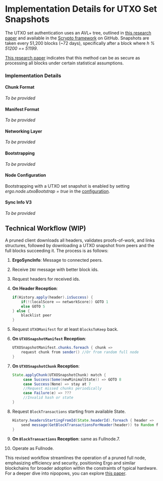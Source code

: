 # Implementation Details for UTXO Set Snapshots

The UTXO set authentication uses an AVL+ tree, outlined in [this research paper](https://eprint.iacr.org/2016/994.pdf) and available in the [Scrypto framework](https://github.com/input-output-hk/scrypto) on GitHub. Snapshots are taken every 51,200 blocks (~72 days), specifically after a block where *h % 51200 == 51199*.

[This research paper](https://eprint.iacr.org/2018/129) indicates that this method can be as secure as processing all blocks under certain statistical assumptions.

### Implementation Details

#### Chunk Format

*To be provided*

#### Manifest Format

*To be provided*

#### Networking Layer

*To be provided*

#### Bootstrapping

*To be provided*

#### Node Configuration

Bootstrapping with a UTXO set snapshot is enabled by setting *ergo.node.utxoBootstrap = true* in the [configuration](conf-node.md).

#### Sync Info V3

*To be provided*

## Technical Workflow (WIP)

A pruned client downloads all headers, validates proofs-of-work, and links structures, followed by downloading a UTXO snapshot from peers and the full blocks succeeding it. The process is as follows:

1. **ErgoSyncInfo**: Message to connected peers.
2. Receive `INV` message with better block ids.
3. Request headers for received ids.
4. **On Header Reception**:

    ```java
    if(History.apply(header).isSuccess) {
        if(!(localScore == networkScore)) GOTO 1
        else GOTO 5
    } else {
        blacklist peer
    }
    ```

5. Request `UTXOManifest` for at least `BlocksToKeep` back.
6. **On `UTXOSnapshotManifest` Reception**:

    ```java
    UTXOSnapshotManifest.chunks.foreach { chunk =>
        request chunk from sender() //Or from random full node
    }
    ```

7. **On `UTXOSnapshotChunk` Reception**:

    ```java
    State.applyChunk(UTXOSnapshotChunk) match {
         case Success(Some(newMinimalState)) => GOTO 8
         case Success(None) => stay at 7
         //Request missed chunks periodically
         case Failure(e) => ???
         //Invalid hash or state
    }
    ```

8. Request `BlockTransactions` starting from available State.

    ```java
    History.headersStartingFromId(State.headerId).foreach { header =>
        send message(GetBlockTransactionsForHeader(header)) to Random full node
    }
    ```

9. **On `BlockTransactions` Reception**: same as Fullnode.7.
10. Operate as Fullnode.

This revised workflow streamlines the operation of a pruned full node, emphasizing efficiency and security, positioning Ergo and similar blockchains for broader adoption within the constraints of typical hardware. For a deeper dive into nipopows, you can explore [this paper](http://fc16.ifca.ai/bitcoin/papers/KLS16.pdf).
